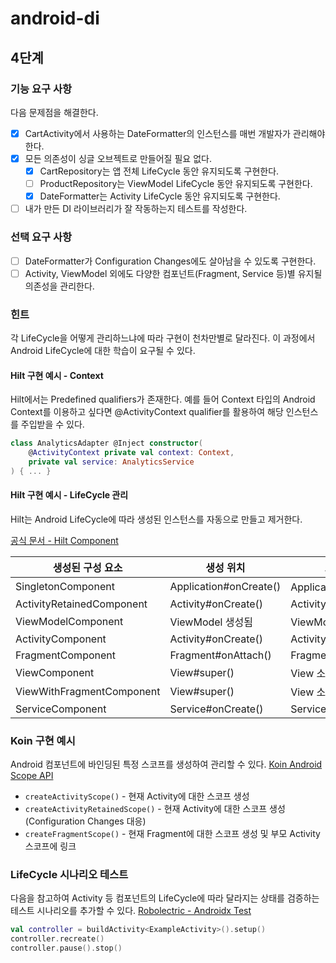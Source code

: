 # android-di

## 4단계

### 기능 요구 사항

다음 문제점을 해결한다.

- [x] CartActivity에서 사용하는 DateFormatter의 인스턴스를 매번 개발자가 관리해야 한다.
- [x] 모든 의존성이 싱글 오브젝트로 만들어질 필요 없다.
    - [x] CartRepository는 앱 전체 LifeCycle 동안 유지되도록 구현한다.
    - [ ] ProductRepository는 ViewModel LifeCycle 동안 유지되도록 구현한다.
    - [x] DateFormatter는 Activity LifeCycle 동안 유지되도록 구현한다.
- [ ] 내가 만든 DI 라이브러리가 잘 작동하는지 테스트를 작성한다.

### 선택 요구 사항

- [ ] DateFormatter가 Configuration Changes에도 살아남을 수 있도록 구현한다.
- [ ] Activity, ViewModel 외에도 다양한 컴포넌트(Fragment, Service 등)별 유지될 의존성을 관리한다.

### 힌트

각 LifeCycle을 어떻게 관리하느냐에 따라 구현이 천차만별로 달라진다. 이 과정에서 Android LifeCycle에 대한 학습이 요구될 수 있다.

#### Hilt 구현 예시 - Context

Hilt에서는 Predefined qualifiers가 존재한다.
예를 들어 Context 타입의 Android Context를 이용하고 싶다면 @ActivityContext qualifier를 활용하여 해당 인스턴스를 주입받을 수 있다.

```kotlin
class AnalyticsAdapter @Inject constructor(
    @ActivityContext private val context: Context,
    private val service: AnalyticsService
) { ... }
```

#### Hilt 구현 예시 - LifeCycle 관리

Hilt는 Android LifeCycle에 따라 생성된 인스턴스를 자동으로 만들고 제거한다.

[공식 문서 - Hilt Component](https://developer.android.com/training/dependency-injection/hilt-android#generated-components)

| 생성된 구성 요소                 | 생성 위치                  | 소멸 위치                |
|---------------------------|------------------------|----------------------|
| SingletonComponent        | Application#onCreate() | Application 소멸됨      |
| ActivityRetainedComponent | Activity#onCreate()    | Activity#onDestroy() |
| ViewModelComponent        | ViewModel 생성됨          | ViewModel 소멸됨        |
| ActivityComponent         | Activity#onCreate()    | Activity#onDestroy() |
| FragmentComponent         | Fragment#onAttach()    | Fragment#onDestroy() |
| ViewComponent             | View#super()           | View 소멸됨             |
| ViewWithFragmentComponent | View#super()           | View 소멸됨             |
| ServiceComponent          | Service#onCreate()     | Service#onDestroy()  |

### Koin 구현 예시

Android 컴포넌트에 바인딩된 특정 스코프를 생성하여 관리할 수 있다.
[Koin Android Scope API](https://insert-koin.io/docs/reference/koin-android/scope/#android-scope-api)

* `createActivityScope()` - 현재 Activity에 대한 스코프 생성
* `createActivityRetainedScope()` - 현재 Activity에 대한 스코프 생성(Configuration Changes 대응)
* `createFragmentScope()` - 현재 Fragment에 대한 스코프 생성 및 부모 Activity 스코프에 링크

### LifeCycle 시나리오 테스트

다음을 참고하여 Activity 등 컴포넌트의 LifeCycle에 따라 달라지는 상태를 검증하는 테스트 시나리오를 추가할 수 있다.
[Robolectric - Androidx Test](https://robolectric.org/androidx_test)

```kotlin
val controller = buildActivity<ExampleActivity>().setup()
controller.recreate()
controller.pause().stop()
```

